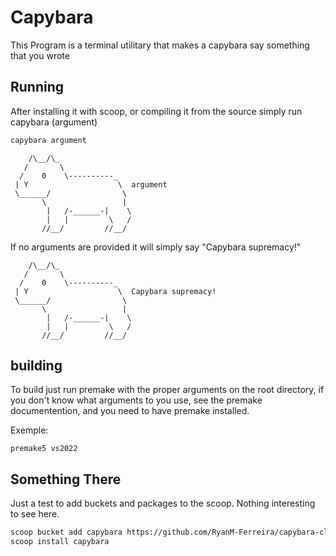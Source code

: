 # Capybara
This Program is a terminal utilitary that makes a capybara say something that you wrote

## Running
After installing it with scoop, or compiling it from the source simply run capybara (argument)
```bash
capybara argument
```
```
    /\__/\_
   /       \
  /    0    \----------_
 | Y                    \  argument
 \______/                \
       \                 |
        |   /-______-|    \
        |   |         \   /
       //__/         //__/

```
If no arguments are provided it will simply say "Capybara supremacy!"
```
    /\__/\_
   /       \
  /    0    \----------_
 | Y                    \  Capybara supremacy!
 \______/                \
       \                 |
        |   /-______-|    \
        |   |         \   /
       //__/         //__/

```

## building
To build just run premake with the proper arguments on the root directory, if you don't know what arguments to you use, see the premake documentention, and you need to have premake installed.

Exemple:
```
premake5 vs2022
```

## Something There
Just a test to add buckets and packages to the scoop. Nothing interesting to see here.

```bash
scoop bucket add capybara https://github.com/RyanM-Ferreira/capybara-cli bucket
scoop install capybara
```
